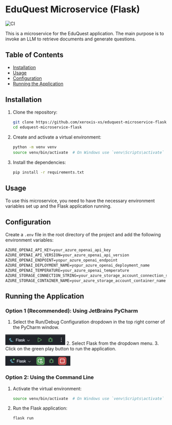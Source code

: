# EduQuest Microservice (Flask)

![CI](https://github.com/xeroxis-xs/EduQuest-Microservice-Flask/actions/workflows/main_eduquest-microservice.yml/badge.svg)


This is a microservice for the EduQuest application. The main purpose is to invoke an LLM to retrieve documents and generate questions.

## Table of Contents

- [Installation](#installation)
- [Usage](#usage)
- [Configuration](#configuration)
- [Running the Application](#running-the-application)

## Installation

1. Clone the repository:
    ```sh
    git clone https://github.com/xeroxis-xs/eduquest-microservice-flask.git
    cd eduquest-microservice-flask
    ```

2. Create and activate a virtual environment:
    ```sh
    python -m venv venv
    source venv/bin/activate  # On Windows use `venv\Scripts\activate`
    ```

3. Install the dependencies:
    ```sh
    pip install -r requirements.txt
    ```

## Usage

To use this microservice, you need to have the necessary environment variables set up and the Flask application running.

## Configuration

Create a `.env` file in the root directory of the project and add the following environment variables:
```env
AZURE_OPENAI_API_KEY=your_azure_openai_api_key
AZURE_OPENAI_API_VERSION=your_azure_openai_api_version
AZURE_OPENAI_ENDPOINT=yopur_azure_openai_endpoint
AZURE_OPENAI_DEPLOYMENT_NAME=yopur_azure_openai_deployment_name
AZURE_OPENAI_TEMPERATURE=your_azure_openai_temperature
AZURE_STORAGE_CONNECTION_STRING=your_azure_storage_account_connection_string
AZURE_STORAGE_CONTAINER_NAME=your_azure_storage_account_container_name
```

## Running the Application

### Option 1 (Recommended): Using JetBrains PyCharm
1. Select the Run/Debug Configuration dropdown in the top right corner of the PyCharm window.

![img.png](img.png)
2. Select Flask from the dropdown menu.
3. Click on the green play button to run the application.

![img_1.png](img_1.png)

### Option 2: Using the Command Line
1. Activate the virtual environment:
    ```sh
    source venv/bin/activate  # On Windows use `venv\Scripts\activate`
    ```
2. Run the Flask application:
    ```sh
    flask run
    ```
